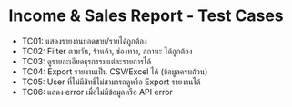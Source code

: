 # Income & Sales Report - Test Cases

- TC01: แสดงรายงานยอดขาย/รายได้ถูกต้อง
- TC02: Filter ตามวัน, ร้านค้า, ช่องทาง, สถานะ ได้ถูกต้อง
- TC03: ดูรายละเอียดธุรกรรมแต่ละรายการได้
- TC04: Export รายงานเป็น CSV/Excel ได้ (ข้อมูลครบถ้วน)
- TC05: User ที่ไม่มีสิทธิ์ไม่สามารถดูหรือ Export รายงานได้
- TC06: แสดง error เมื่อไม่มีข้อมูลหรือ API error
